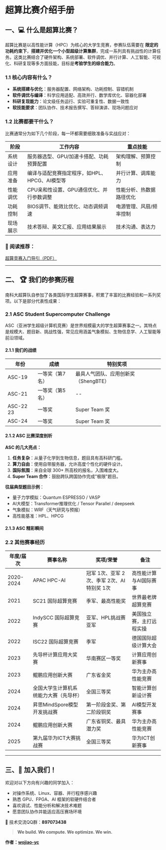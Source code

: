 # 超算比赛介绍手册

## 一、💻 什么是超算比赛？  

超算比赛是以高性能计算（HPC）为核心的大学生竞赛，参赛队伍需要在 **限定的功耗约束下**，**搭建并优化一个小型超级计算集群**，完成一系列具有挑战性的计算任务。这类比赛结合了硬件架构、系统部署、软件调优、并行计算、人工智能、可视化、科研复现等多方面技能，目标是**考验学生的综合能力**。  

### 1.1 核心内容有什么？
- **系统搭建与优化**：服务器配置、网络架构、功耗控制、容错机制  
- **软件调优与编译**：科学应用适配、高效并行、数学库优化、容器化部署  
- **科研复现能力**：论文级任务运行、实验可重复性、数据一致性  
- **软技能要求**：团队协作、技术报告撰写、答辩演讲、现场问题应对  


### 1.2 比赛都要干什么？

比赛通常分为如下几个阶段，每一环都需要细致准备与实战应对：

| 阶段 | 工作内容 | 重点技能 |
| ----- | ------ | -------- |
| 系统设计 | 服务器选型、GPU/加速卡搭配、功耗预算配置 | 架构理解、预算控制 |
| 应用准备 | 编译与适配竞赛指定程序，如HPL、HPCG、AI模型等 | 并行计算、调库能力 |
| 性能调优 | CPU亲和性设置、GPU通信优化、并行参数调整 | 性能分析、热数据路径优化 |
| 功耗控制 | BIOS调节、能效比优化、动态调频调速 | 电源管理、风扇/频率控制 |
| 现场展示 | 技术答辩、英文汇报、应用结果展示 | 技术沟通、表达力 |

### 📘 阅读推荐：  
[超算竞赛入门导引（PDF）](/welcome/超算竞赛导引.pdf)

---

## 二、 🏆 我们的参赛历程

南科大超算队自参加了各类国际学生超算赛事，积累了丰富的比赛经验和一系列奖项。以下是部分代表性成果：

### 2.1 ASC Student Supercomputer Challenge

ASC（亚洲学生超级计算机竞赛）是世界规模最大的学生超算赛事之一。其特点是规模大、题目新、挑战性强，常见应用涵盖气象模拟、生物信息学、人工智能等前沿领域。

#### 2.1.1 我们的战绩
| 年份 | 成绩 | 特别奖项 |
| ---- | ---- | -------- |
| ASC-19 | 一等奖（第7名） | 最具人气团队、应用创新奖（ShengBTE） |
| ASC-21 | 一等奖（第5名） | -- |
| ASC-22 23 | 一等奖 | Super Team 奖 |
| ASC-24 | 一等奖 | Super Team 奖 |

#### 2.1.2 ASC 比赛深度剖析

**ASC 的几大亮点：**
1. **任务复杂**：从量子化学到生物信息，题目具有高科研门槛。
2. **算力自由**：使用自带服务器，允许高度个性化的硬件设计。
3. **国际氛围**：来自全球 300+ 所高校的报名，入围难度大。
4. **Super Team 合作**：鼓励跨队跨国协作完成"极限"题目。

**往届典型题目示例**：
- 量子力学模拟：Quantum ESPRESSO / VASP
- AI大模型：Transformer推理优化 / Tensor Parallel / deepseek
- 气象模拟：WRF（天气研究与预报）
- 高性能基准：HPL、HPCG


#### 2.1.3 ASC 精彩瞬间

<script setup>
import ASCImageCarousel from '../../components/ASCImageCarousel.vue'

const ascImages = [
  '/sustcsc-doc/welcome/ASC/ASC24大合照.jpg',
  '/sustcsc-doc/welcome/ASC/ASC24队员赖海斌在压功耗.jpg',
  '/sustcsc-doc/welcome/ASC/ASC24比赛中.jpg',
  '/sustcsc-doc/welcome/ASC/ASC24队员与图灵奖得主Dongarra合照.jpg',
  '/sustcsc-doc/welcome/ASC/ASC24队员邱俊杰与德国友人合照.jpg',
  '/sustcsc-doc/welcome/ASC/ASC24集群搭建.jpg',
  '/sustcsc-doc/welcome/ASC/ASC24颁奖.jpg',
  '/sustcsc-doc/welcome/ASC/ASC十周年蛋糕.jpg',
  '/sustcsc-doc/welcome/ASC/ASC22-23晚宴.jpg',
  '/sustcsc-doc/welcome/ASC/ASC22-23颁奖.jpg',
]

const ascCaptions = [
  'ASC24大合照',
  'ASC24队员赖海斌在压功耗',
  'ASC24比赛中',
  'ASC24队员与图灵奖得主Dongarra合照',
  'ASC24队员邱俊杰与德国友人合照',
  'ASC24集群搭建',
  'ASC24颁奖',
  'ASC十周年蛋糕',
  'ASC22-23晚宴',
  'ASC22-23颁奖'
]

const otherImages = [
    '/sustcsc-doc/welcome/others/2023_华为鲲鹏应用创新大赛.jpg',
    '/sustcsc-doc/welcome/others/2024_SC24_IndySCC_美国-亚特兰大.jpg',
    '/sustcsc-doc/welcome/others/2024_SCA2024_澳大利亚-悉尼.jpg',
    '/sustcsc-doc/welcome/others/2025_SCA2025_新加坡.JPG',
]

const otherCaptions = [
    '2023华为鲲鹏应用创新大赛',
    '2024 SC24 IndySCC24（美国-亚特兰大）',
    '2024 SCA2024（澳大利亚-悉尼）',
    '2025 SCA2025（新加坡）'
]
</script>

<ASCImageCarousel 
  :images="ascImages" 
  :captions="ascCaptions"
  :autoplay="true" 
  :interval="3500" 
/>




### 2.2 其他赛事经历

| 年度/届次 | 赛事名称 | 奖项/荣誉 | 备注 |
|-----------|----------|-----------|------|
| 2020-2024 | APAC HPC-AI | 冠军 1次、亚军 2次、季军 2次、AI特别奖 1次 | 高性能计算与AI国际赛事 |
| 2021 | SC21 国际超算竞赛 | 季军、最高性能奖 | 世界最老牌超算竞赛 |
| 2022 | IndySCC 国际超算竞赛 | 亚军、HPL挑战赛亚军 | 美国独立赛，主打远程实操 |
| 2022 | ISC22 国际超算竞赛 | 季军 | 德国国际超级计算大会 |
| 2023 | 先导杯计算应用大奖赛 | 华南赛区一等奖 | 计算应用创新赛事 |
| 2023 | 鲲鹏应用创新大赛 | 广东省金奖 | 华为主办高性能竞赛 |
| 2024 | 全国大学生计算机系统能力大赛（先导杯） | 全国三等奖 | 智能计算创新设计赛 |
| 2024 | 昇思MindSpore模型开发挑战赛 | 第一阶段金奖、第二阶段铜奖 | AI模型开发赛事 |
| 2024 | 鲲鹏应用创新大赛 | 广东省铜奖、最具潜力奖 | 华为主办高性能竞赛 |
| 2025 | 第九届华为ICT大赛挑战赛 | 全国三等奖 | 华为ICT创新赛事 |

<ASCImageCarousel 
  :images="otherImages" 
  :captions="otherCaptions"
  :autoplay="true" 
  :interval="3500" 
/>
 

---

## 三、📢 加入我们！

欢迎对以下方向有兴趣的同学加入：

- 对操作系统、Linux、容器、并行程序感兴趣  
- 熟悉 GPU、FPGA、AI 框架的软硬件结合者  
- 喜欢调试、性能分析和解决技术难题  
- 愿意团队协作并能适应高压赛场环境  


 
📱 技术交流QQ群：**897073438**




> **We build. We compute. We optimize. We win.**

**作者：[wojiao-yc](https://wojiao-yc.github.io/)**